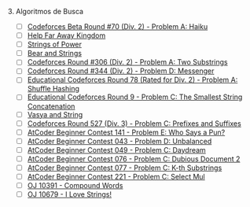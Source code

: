 3. Algoritmos de Busca

    - [ ] [Codeforces Beta Round #70 (Div. 2) - Problem A: Haiku](https://codeforces.com/problemset/problem/78/A)
    - [ ] [Help Far Away Kingdom](https://codeforces.com/problemset/problem/99/A)
    - [ ] [Strings of Power](https://codeforces.com/problemset/problem/318/B)
    - [ ] [Bear and Strings](https://codeforces.com/problemset/problem/385/B)
    - [ ] [Codeforces Round #306 (Div. 2) - Problem A: Two Substrings](https://codeforces.com/problemset/problem/550/A)
    - [ ] [Codeforces Round #344 (Div. 2) - Problem D: Messenger](https://codeforces.com/problemset/problem/631/D)
    - [ ] [Educational Codeforces Round 78 (Rated for Div. 2) - Problem A: Shuffle Hashing](https://codeforces.com/problemset/problem/1278/A)
    - [ ] [Educational Codeforces Round 9 - Problem C: The Smallest String Concatenation](https://codeforces.com/contest/632/problem/C)
    - [ ] [Vasya and String](https://codeforces.com/contest/676/problem/C)
    - [ ] [Codeforces Round 527 (Div. 3) - Problem C: Prefixes and Suffixes](https://codeforces.com/contest/1092/problem/C)
    - [ ] [AtCoder Beginner Contest 141 - Problem E: Who Says a Pun?](https://atcoder.jp/contests/abc141/tasks/abc141_e)
    - [ ] [AtCoder Beginner Contest 043 - Problem D: Unbalanced](https://atcoder.jp/contests/abc043/tasks/arc059_b) 
    - [ ] [AtCoder Beginner Contest 049 - Problem C: Daydream](https://atcoder.jp/contests/abc049/tasks/arc065_a)
    - [ ] [AtCoder Beginner Contest 076 - Problem C: Dubious Document 2](https://atcoder.jp/contests/abc076/tasks/abc076_c)
    - [ ] [AtCoder Beginner Contest 077 - Problem C: K-th Substrings](https://atcoder.jp/contests/abc097/tasks/arc097_a)
    - [ ] [AtCoder Beginner Contest 221 - Problem C: Select Mul](https://atcoder.jp/contests/abc221/tasks/abc221_c)
    - [ ] [OJ 10391 - Compound Words](https://onlinejudge.org/index.php?option=com_onlinejudge&Itemid=8&page=show_problem&problem=1332) 
    - [ ] [OJ 10679 - I Love Strings!](https://onlinejudge.org/index.php?option=com_onlinejudge&Itemid=8&page=show_problem&problem=1620)
